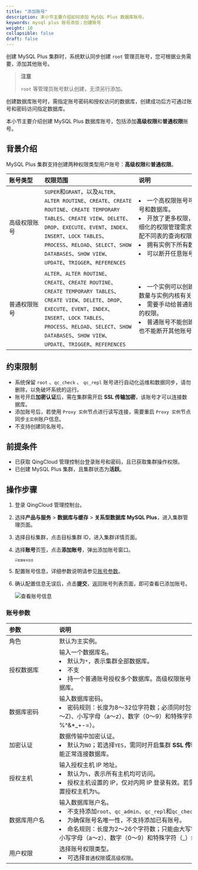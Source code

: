 ```yaml
---
title: "添加账号"
description: 本小节主要介绍如何添加 MySQL Plus 数据库账号。 
keywords: mysql plus 账号添加；创建账号
weight: 10
collapsible: false
draft: false
---
```



创建 MySQL Plus 集群时，系统默认同步创建 `root` 管理员账号，您可根据业务需要，添加其他账号。
> **注意**
> 
> `root` 等管理员账号默认创建，无须另行添加。

创建数据库账号时，需指定账号密码和授权访问的数据库，创建成功后方可通过账号和密码访问指定数据库。

本小节主要介绍创建 MySQL Plus 数据库账号，包括添加**高级权限**和**普通权限**账号。

## 背景介绍

MySQL Plus 集群支持创建两种权限类型用户账号：**高级权限**和**普通权限**。

|<span style="display:inline-block;width:80px">账号类型</span> |<span style="display:inline-block;width:240px">权限范围</span>|<span style="display:inline-block;width:280px">说明</span> |
|:----|:----|:----|
|高级权限账号   |`SUPER`和`GRANT`，以及`ALTER`、`ALTER ROUTINE`、`CREATE`、`CREATE ROUTINE`、`CREATE TEMPORARY TABLES`、`CREATE VIEW`、`DELETE`、`DROP`、`EXECUTE`、`EVENT`、`INDEX`、`INSERT`、`LOCK TABLES`、`PROCESS`、`RELOAD`、`SELECT`、`SHOW DATABASES`、`SHOW VIEW`、`UPDATE`、`TRIGGER`、`REFERENCES` |<li>一个高权限账号可以管理所有普通账号和数据库。<li>开放了更多权限，可满足个性化和精细化的权限管理需求，例如可按用户分配不同表的查询权限。<li>拥有实例下所有数据库的所有权限。<li>可以断开任意账号的连接。|
|普通权限账号|`ALTER`、`ALTER ROUTINE`、`CREATE`、`CREATE ROUTINE`、`CREATE TEMPORARY TABLES`、`CREATE VIEW`、`DELETE`、`DROP`、`EXECUTE`、`EVENT`、`INDEX`、`INSERT`、`LOCK TABLES`、`PROCESS`、`RELOAD`、`SELECT`、`SHOW DATABASES`、`SHOW VIEW`、`UPDATE`、`TRIGGER`、`REFERENCES`|<li>一个实例可以创建多个账号，具体的数量与实例内核有关 。<li>需要手动给普通账号授予特定数据库的权限。<li>普通账号不能创建和管理其他账号，也不能断开其他账号的连接。|

## 约束限制

- 系统保留 `root` 、`qc_check` 、 `qc_repl` 账号进行自动化运维和数据同步，请勿删除，以免破坏系统的运行。
- 账号开启**加密认证**后，需在集群需开启 **SSL 传输加密**，该账号才可以连接数据库。
- 添加账号后，若使用 `Proxy 实例`节点进行读写连接，需要重启 `Proxy 实例`节点同步`主实例`账户信息。
- 不支持创建同名账号。

## 前提条件

- 已获取 QingCloud 管理控制台登录账号和密码，且已获取集群操作权限。
- 已创建 MySQL Plus 集群，且集群状态为**活跃**。

## 操作步骤

1. 登录 QingCloud 管理控制台。
2. 选择**产品与服务** > **数据库与缓存** > **关系型数据库 MySQL Plus**，进入集群管理页面。
3. 选择目标集群，点击目标集群 ID，进入集群详情页面。
4. 选择**账号**页签，点击**添加账号**，弹出添加账号窗口。
   
   <img src="../../../_images/set_user_info.png" alt="配置账号信息" style="zoom:50%;" />

5. 配置账号信息，详细参数说明请参见[账号参数](#账号参数)。

6. 确认配置信息无误后，点击**提交**，返回账号列表页面，即可查看已添加账号。

   ![查看账号信息](../../../_images/check_user.png)

### 账号参数

|  <span style="display:inline-block;width:120px">参数</span> | <span style="display:inline-block;width:480px">说明</span>  |
|:--- |:--- |
| 角色| 默认为主实例。 |
| 授权数据库 |  输入一个数据库名。<li>默认为`*`，表示集群全部数据库。<li>不支<li>持一个普通账号授权多个数据库。高级权限账号，可授权全部数据库。 |
| 数据库密码 |  输入数据库密码。<li>密码规则：长度为8～32位字符数；必须同时包含大写字母（A～Z)、小写字母（a～z）、数字（0～9）和特殊字符（@#¥%^&*_+-=）。 |
| 加密认证| 数据传输中加密认证。<li>默认为`NO`；若选择`YES`，需同时开启集群 **SSL 传输加密**，否则不能正常连接数据库。 |
| 授权主机 | 输入授权主机 IP 地址。<li>默认为`%`，表示所有主机均可访问。<li>授权主机设置的 IP，仅对内网 IP 登录有效。若需外网访问，请设置授权主机为`%`。 |
| 数据库用户名 |  输入数据库账户名。<li>不支持添加`root`、`qc_admin`、`qc_repl`和`qc_check`运维账号。<li>为确保账号名唯一性，不支持添加已有账号。<li>命名规则：长度为2～26个字符数；只能由大写字母（A～Z)、小写字母（a～z）、数字（0～9）和特殊字符（_）组成。 |
| 用户权限 |  选择账号权限类型。<li>可选择`普通权限`或`高级权限`。|
